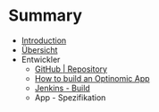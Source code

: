 # Summary

* [Introduction](README.md)
* [Übersicht](V2/Users/01/overview.md)
* Entwickler
   * [GitHub | Repository](V2/Developers/repository.md)
   * [How to build an Optinomic App](V2/Developers/how_to_build_an_optinomic_app.md)
   * [Jenkins - Build](V2/Developers/build.md)
   * App - Spezifikation

